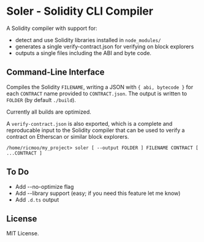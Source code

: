 Soler - Solidity CLI Compiler
=============================

A Solidity compiler with support for:

- detect and use Solidity libraries installed in `node_modules/`
- generates a single verify-contract.json for verifying on block explorers
- outputs a single files including the ABI and byte code.


Command-Line Interface
----------------------

Compiles the Solidity `FILENAME`, writing a JSON with `{ abi, bytecode }`
for each `CONTRACT` name provided to `CONTRACT.json`. The output is written to
`FOLDER` (by default `./build`).

Currently all builds are optimized.

A `verify-contract.json` is also exported, which is a complete and
reproducable input to the Solidity compiler that can be used to verify
a contract on Etherscan or similar block explorers.

```
/home/ricmoo/my_project> soler [ --output FOLDER ] FILENAME CONTRACT [ ...CONTRACT ]
```


To Do
-----

- Add --no-optimize flag
- Add --library support (easy; if you need this feature let me know)
- Add `.d.ts` output


License
-------

MIT License.
